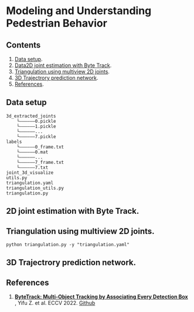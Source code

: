 # Modeling and Understanding Pedestrian Behavior

## Contents
1. [Data setup](#data_setup).<br />
2. [Data2D joint estimation with Byte Track](#use_bytetrack).<br />
3. [Triangulation using multiview 2D joints](#triangulation).<br />
4. [3D Trajectrory prediction network](#network).<br />
5. [References](#ref).<br />

##  <a name="data_setup"></a>Data setup
```
3d_extracted_joints
    └——————0.pickle
    └——————1.pickle
    └——————...
    └——————7.pickle
labels
    └——————0_frame.txt
    └——————0.mat
    └——————...
    └——————7_frame.txt
    └——————7.txt
joint_3d_visualize
utils.py
triangulation.yaml
triangulation_utils.py
triangulation.py
```

## <a name="use_bytetrack"></a>2D joint estimation with Byte Track.

## <a name="triangulation"></a>Triangulation using multiview 2D joints.
`python triangulation.py -y "triangulation.yaml"`

## <a name="network"></a>3D Trajectrory prediction network.

## <a name="ref">References
1.  [**ByteTrack: Multi-Object Tracking by Associating Every Detection Box**](https://arxiv.org/abs/2110.06864) , Yifu Z. et al. ECCV 2022. [Github](https://github.com/ifzhang/ByteTrack)
